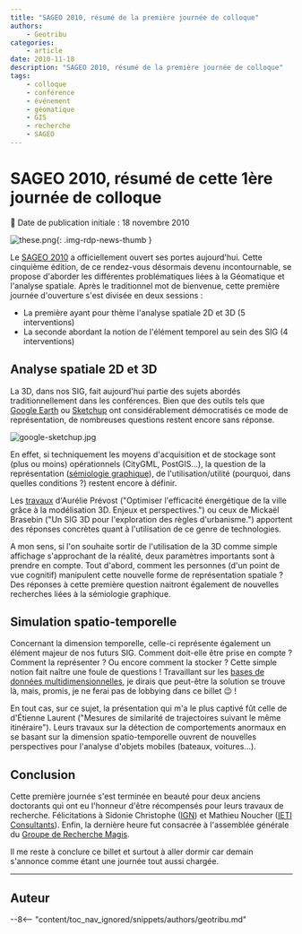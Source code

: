 ```yaml
---
title: "SAGEO 2010, résumé de la première journée de colloque"
authors:
    - Geotribu
categories:
    - article
date: 2010-11-18
description: "SAGEO 2010, résumé de la première journée de colloque"
tags:
    - colloque
    - conférence
    - événement
    - géomatique
    - GIS
    - recherche
    - SAGEO
---
```


# SAGEO 2010, résumé de cette 1ère journée de colloque

:calendar: Date de publication initiale : 18 novembre 2010

![these.png](https://cdn.geotribu.fr/img/logos-icones/divers/these.png){: .img-rdp-news-thumb }

Le [SAGEO 2010](http://sageo10.univ-toulouse.fr/) a officiellement ouvert ses portes aujourd'hui. Cette cinquième édition, de ce rendez-vous désormais devenu incontournable, se propose d'aborder les différentes problématiques liées à la Géomatique et l'analyse spatiale. Après le traditionnel mot de bienvenue, cette première journée d'ouverture s'est divisée en deux sessions :

* La première ayant pour thème l'analyse spatiale 2D et 3D (5 interventions)
* La seconde abordant la notion de l'élément temporel au sein des SIG (4 interventions)

## Analyse spatiale 2D et 3D

La 3D, dans nos SIG, fait aujourd'hui partie des sujets abordés traditionnellement dans les conférences. Bien que des outils tels que [Google Earth](http://earth.google.com/intl/fr/) ou [Sketchup](http://sketchup.google.com/intl/fr/) ont considérablement démocratisés ce mode de représentation, de nombreuses questions restent encore sans réponse.

![google-sketchup.jpg](https://cdn.geotribu.fr/img/articles-blog-rdp/client/Google/google-sketchup.jpg)

En effet, si techniquement les moyens d'acquisition et de stockage sont (plus ou moins) opérationnels (CityGML, PostGIS...), la question de la représentation ([sémiologie graphique](https://fr.wikipedia.org/wiki/S%C3%A9miologie_graphique)), de l'utilisation/utilité (pourquoi, dans quelles conditions ?) restent encore à définir.

Les [travaux](http://sageo10.univ-toulouse.fr/spip.php?rubrique11) d'Aurélie Prévost ("Optimiser l'efficacité énergétique de la ville grâce à la modélisation 3D. Enjeux et perspectives.") ou ceux de Mickaël Brasebin ("Un SIG 3D pour l'exploration des règles d'urbanisme.") apportent des réponses concrètes quant à l'utilisation de ce genre de technologies.

A mon sens, si l'on souhaite sortir de l'utilisation de la 3D comme simple affichage s'approchant de la réalité, deux paramètres importants sont à prendre en compte. Tout d'abord, comment les personnes (d'un point de vue cognitif) manipulent cette nouvelle forme de représentation spatiale ? Des réponses à cette première question naitront également de nouvelles recherches liées à la sémiologie graphique.

## Simulation spatio-temporelle

Concernant la dimension temporelle, celle-ci représente également un élément majeur de nos futurs SIG. Comment doit-elle être prise en compte ? Comment la représenter ? Ou encore comment la stocker ? Cette simple notion fait naître une foule de questions ! Travaillant sur les [bases de données multidimensionnelles](http://www.journaldunet.com/developpeur/tutoriel/sql/061012-sgbd-multidimensionnel.shtml), je dirais que peut-être la solution se trouve là, mais, promis, je ne ferai pas de lobbying dans ce billet :wink: !

En tout cas, sur ce sujet, la présentation qui m'a le plus captivé fût celle de d'Étienne Laurent ("Mesures de similarité de trajectoires suivant le même itinéraire"). Leurs travaux sur la détection de comportements anormaux en se basant sur la dimension spatio-temporelle ouvrent de nouvelles perspectives pour l'analyse d'objets mobiles (bateaux, voitures...).

## Conclusion

Cette première journée s'est terminée en beauté pour deux anciens doctorants qui ont eu l'honneur d'être récompensés pour leurs travaux de recherche. Félicitations à Sidonie Christophe ([IGN](http://www.ign.fr/)) et Mathieu Noucher ([IETI Consultants](http://www.ieti.fr/xoops/modules/info/)). Enfin, la dernière heure fut consacrée à l'assemblée générale du [Groupe de Recherche Magis](http://magis.ecole-navale.fr/).

Il me reste à conclure ce billet et surtout à aller dormir car demain s'annonce comme étant une journée tout aussi chargée.

----

## Auteur

--8<-- "content/toc_nav_ignored/snippets/authors/geotribu.md"
